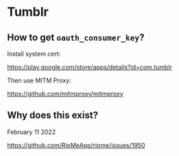 # Tumblr

## How to get `oauth_consumer_key`?

Install system cert:

https://play.google.com/store/apps/details?id=com.tumblr

Then use MITM Proxy:

https://github.com/mitmproxy/mitmproxy

## Why does this exist?

February 11 2022

https://github.com/RipMeApp/ripme/issues/1950
